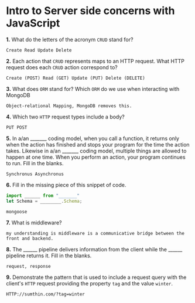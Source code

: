 # Intro to Server side concerns with JavaScript

**1.** What do the letters of the acronym `CRUD` stand for?
<!-- enter you answer in the space below -->
```
Create Read Update Delete
```
**2.** Each action that `CRUD` represents maps to an HTTP request. What HTTP request does each `CRUD` action correspond to?
<!-- enter you answer in the space below -->
```
Create (POST) Read (GET) Update (PUT) Delete (DELETE)
```
**3.** What does `ORM` stand for? Which `ORM` do we use when interacting with MongoDB
<!-- enter you answer in the space below -->
```
Object-relational Mapping, MongoDB removes this. 
```
**4.** Which two `HTTP` request types include a body?
<!-- enter you answer in the space below -->
```
PUT POST
```
**5.** In a/an _______ coding model, when you call a function, it returns only when the action has finished and stops your program for the time the action takes. Likewise in a/an _______ coding model, multiple things are allowed to happen at one time. When you perform an action, your program continues to run.  Fill in the blanks.
<!-- enter you answer in the space below -->
```
Synchronus Asynchronus
```

**6.** Fill in the missing piece of this snippet of code.
```js
import ______ from "_______"
let Schema = ________.Schema;
```
<!-- enter you answer in the space below -->
```
mongoose
```
**7.** What is middleware?
<!-- enter you answer in the space below -->
```
my understanding is middleware is a communicative bridge between the front and backend.
```
**8.** The ______ pipeline delivers information from the client while the ______ pipeline returns it. Fill in the blanks. 
<!-- enter you answer in the space below -->
```
request, response
```
**9.** 
Demonstrate the pattern that is used to include a request query with the client's `HTTP` request providing the property `tag` and the value `winter`.
<!-- enter you answer in the space below -->
```
HTTP://sumthin.com/?tag=winter
```